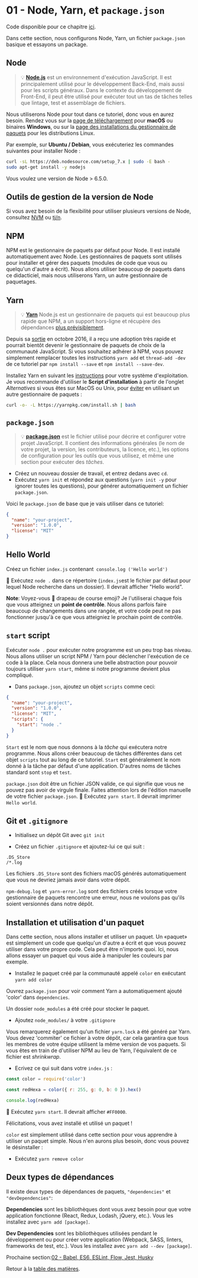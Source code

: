 # 01 - Node, Yarn, et `package.json`

Code disponible pour ce chapitre [ici](https://github.com/AmauryVanEspen/js-stack-walkthrough/tree/master/01-node-yarn-package-json).

Dans cette section, nous configurons Node, Yarn, un fichier `package.json` basique et essayons un package.

## Node

> 💡 **[Node.js](https://nodejs.org/)** est un environnement d'exécution JavaScript. Il est principalement utilisé pour le développement Back-End, mais aussi pour les scripts généraux. Dans le contexte du développement de Front-End, il peut être utilisé pour exécuter tout un tas de tâches telles que lintage, test et assemblage de fichiers.

Nous utiliserons Node pour tout dans ce tutoriel, donc vous en aurez besoin. Rendez vous sur la [page de téléchargement](https://nodejs.org/en/download/current/) pour **macOS** ou binaires **Windows**, ou sur la [page des installations du gestionnaire de paquets](https://nodejs.org/en/download/package-manager/) pour les distributions Linux.

Par exemple, sur **Ubuntu / Debian**, vous exécuteriez les commandes suivantes pour installer Node :

```sh
curl -sL https://deb.nodesource.com/setup_7.x | sudo -E bash -
sudo apt-get install -y nodejs
```

Vous voulez une version de Node > 6.5.0.

## Outils de gestion de la version de Node
Si vous avez besoin de la flexibilité pour utiliser plusieurs versions de Node, consultez [NVM](https://github.com/creationix/nvm) ou [tj/n](https://github.com/tj/n).

## NPM

NPM est le gestionnaire de paquets par défaut pour Node. Il est installé automatiquement avec Node. Les gestionnaires de paquets sont utilisés pour installer et gérer des paquets (modules de code que vous ou quelqu'un d'autre a écrit). Nous allons utiliser beaucoup de paquets dans ce didacticiel, mais nous utiliserons Yarn, un autre gestionnaire de paquetages.

## Yarn

> 💡 **[Yarn](https://yarnpkg.com/)** Node.js est un gestionnaire de paquets qui est beaucoup plus rapide que NPM, a un support hors-ligne et récupère des dépendances [plus prévisiblement](https://yarnpkg.com/en/docs/yarn-lock).

Depuis sa [sortie](https://code.facebook.com/posts/1840075619545360) en octobre 2016, il a reçu une adoption très rapide et pourrait bientôt devenir le gestionnaire de paquets de choix de la communauté JavaScript. Si vous souhaitez adhérer à NPM, vous pouvez simplement remplacer toutes les instructions `yarn add` et `thread-add -dev` de ce tutoriel par `npm install --save` et `npm install --save-dev`.

Installez Yarn en suivant les [instructions](https://yarnpkg.com/en/docs/install) pour votre système d'exploitation. Je vous recommande d'utiliser le **Script d'installation** à partir de l'onglet *Alternatives* si vous êtes sur MacOS ou Unix, pour [éviter](https://github.com/yarnpkg/yarn/issues/1505) en utilisant un autre gestionnaire de paquets :

```sh
curl -o- -L https://yarnpkg.com/install.sh | bash
```

## `package.json`

> 💡 **[package.json](https://yarnpkg.com/en/docs/package-json)** est le fichier utilisé pour décrire et configurer votre projet JavaScript. Il contient des informations générales (le nom de votre projet, la version, les contributeurs, la licence, etc.), les options de configuration pour les outils que vous utilisez, et même une section pour exécuter des *tâches*.

- Créez un nouveau dossier de travail, et entrez dedans avec `cd`.
- Exécutez `yarn init` et répondez aux questions (`yarn init -y` pour ignorer toutes les questions), pour générer automatiquement un fichier` package.json`.

Voici le `package.json` de base que je vais utiliser dans ce tutoriel:

```json
{
  "name": "your-project",
  "version": "1.0.0",
  "license": "MIT"
}
```

## Hello World

Créez un fichier `index.js` contenant` console.log ('Hello world')`

🏁 Exécutez `node .` dans ce répertoire (`index.js`est le fichier par défaut pour lequel Node recherche dans un dossier). Il devrait afficher "Hello world".

**Note**: Voyez-vous 🏁 drapeau de course emoji? Je l'utiliserai chaque fois que vous atteignez un **point de contrôle**. Nous allons parfois faire beaucoup de changements dans une rangée, et votre code peut ne pas fonctionner jusqu'à ce que vous atteigniez le prochain point de contrôle.

## `start` script

Exécuter `node .` pour exécuter notre programme est un peu trop bas niveau. Nous allons utiliser un script NPM / Yarn pour déclencher l'exécution de ce code à la place. Cela nous donnera une belle abstraction pour pouvoir toujours utiliser `yarn start`, même si notre programme devient plus compliqué.

- Dans `package.json`, ajoutez un objet `scripts` comme ceci:

```json
{
  "name": "your-project",
  "version": "1.0.0",
  "license": "MIT",
  "scripts": {
    "start": "node ."
  }
}
```

`Start` est le nom que nous donnons à la *tâche* qui exécutera notre programme. Nous allons créer beaucoup de tâches différentes dans cet objet `scripts` tout au long de ce tutoriel. `Start` est généralement le nom donné à la tâche par défaut d'une application. D'autres noms de tâches standard sont `stop` et `test`.

`package.json` doit être un fichier JSON valide, ce qui signifie que vous ne pouvez pas avoir de virgule finale. Faites attention lors de l'édition manuelle de votre fichier `package.json`. 🏁 Exécutez `yarn start`. Il devrait imprimer `Hello world`.

## Git et `.gitignore`

- Initialisez un dépôt Git avec `git init`

- Créez un fichier `.gitignore` et ajoutez-lui ce qui suit :

```gitignore
.DS_Store
/*.log
```

Les fichiers `.DS_Store` sont des fichiers macOS générés automatiquement que vous ne devriez jamais avoir dans votre dépôt. 

`npm-debug.log` et` yarn-error.log` sont des fichiers créés lorsque votre gestionnaire de paquets rencontre une erreur, nous ne voulons pas qu'ils soient versionnés dans notre dépôt.

## Installation et utilisation d'un paquet

Dans cette section, nous allons installer et utiliser un paquet. Un «paquet» est simplement un code que quelqu'un d'autre a écrit et que vous pouvez utiliser dans votre propre code. Cela peut être n'importe quoi. Ici, nous allons essayer un paquet qui vous aide à manipuler les couleurs par exemple. 

- Installez le paquet créé par la communauté appelé `color` en exécutant `yarn add color`

Ouvrez `package.json` pour voir comment Yarn a automatiquement ajouté 'color' dans `dependencies`.

Un dossier `node_modules` a été créé pour stocker le paquet.

- Ajoutez `node_modules/` à votre `.gitignore`

Vous remarquerez également qu'un fichier `yarn.lock` a été généré par Yarn. Vous devez 'commiter' ce fichier à votre dépôt, car cela garantira que tous les membres de votre équipe utilisent la même version de vos paquets. Si vous êtes en train de d'utiliser NPM au lieu de Yarn, l'équivalent de ce fichier est *shrinkwrap*.

- Ecrivez ce qui suit dans votre `index.js` :

```js
const color = require('color')

const redHexa = color({ r: 255, g: 0, b: 0 }).hex()

console.log(redHexa)
```

🏁 Exécutez `yarn start`. Il devrait afficher `#FF0000`.

Félicitations, vous avez installé et utilisé un paquet !

`color` est simplement utilisé dans cette section pour vous apprendre à utiliser un paquet simple. Nous n'en aurons plus besoin, donc vous pouvez le désinstaller :

- Exécutez `yarn remove color`

## Deux types de dépendances

Il existe deux types de dépendances de paquets, `"dependencies"` et `"devDependencies"`:

**Dependencies** sont les bibliothèques dont vous avez besoin pour que votre application fonctionne (React, Redux, Lodash, jQuery, etc.). Vous les installez avec `yarn add [package]`.

**Dev Dependencies** sont les bibliothèques utilisées pendant le développement ou pour créer votre application (Webpack, SASS, linters, frameworks de test, etc.). Vous les installez avec `yarn add --dev [package]`.

Prochaine section:[02 - Babel, ES6, ESLint, Flow, Jest, Husky](02-babel-es6-eslint-flow-jest-husky.md#readme)

Retour à la [table des matières](https://github.com/AmauryVanEspen/js-stack-from-scratch#table-of-contents).
